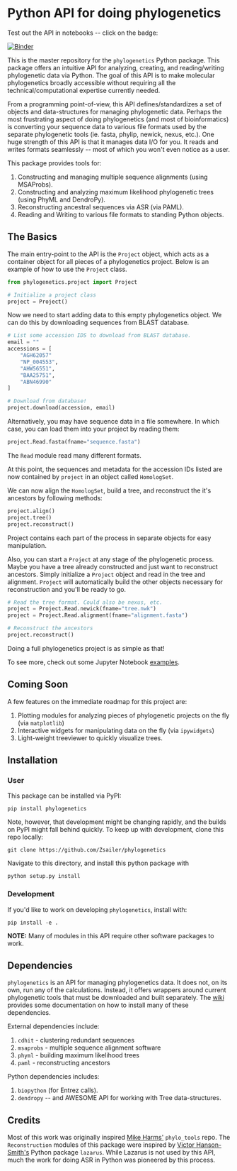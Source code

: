 # Python API for doing phylogenetics

Test out the API in notebooks -- click on the badge:

[![Binder](http://mybinder.org/badge.svg)](http://mybinder.org/repo/Zsailer/phylogenetics)

This is the master repository for the `phylogenetics` Python package. This package offers an intuitive API for analyzing, creating, and reading/writing phylogenetic data via Python. The goal of this API is to make molecular phylogenetics broadly accessible without requiring all the technical/computational expertise currently needed.

From a programming point-of-view, this API defines/standardizes a set of objects and data-structures for managing phylogenetic data. Perhaps the most frustrating aspect of doing phylogenetics (and most of bioinformatics) is converting your sequence data to various file formats used by the separate phylogenetic tools (ie. fasta, phylip, newick, nexus, etc.). One huge strength of this API is that it manages data I/O for you. It reads and writes formats seamlessly -- most of which you won't even notice as a user.

This package provides tools for:

1. Constructing and managing multiple sequence alignments (using MSAProbs).
2. Constructing and analyzing maximum likelihood phylogenetic trees (using PhyML and DendroPy).
3. Reconstructing ancestral sequences via ASR (via PAML).
4. Reading and Writing to various file formats to standing Python objects.

## The Basics

The main entry-point to the API is the `Project` object, which acts as a container object for all pieces of a
phylogenetics project. Below is an example of how to use the `Project` class.

```python
from phylogenetics.project import Project

# Initialize a project class
project = Project()
```
Now we need to start adding data to this empty phylogenetics object. We can do this by downloading sequences
from BLAST database.
```python
# List some accession IDS to download from BLAST database.
email = ""
accessions = [
    "AGH62057"
    "NP_004553",
    "AHW56551",
    "BAA25751",
    "ABN46990"
]

# Download from database!
project.download(accession, email)
```
Alternatively, you may have sequence data in a file somewhere. In which case, you can load them into your project by reading them:
```python
project.Read.fasta(fname="sequence.fasta")
```
The `Read` module read many different formats.

At this point, the sequences and metadata for the accession IDs listed are now
contained by `project` in an object called `HomologSet`.

We can now align the `HomologSet`, build a tree, and reconstruct the it's ancestors by following methods:
```python
project.align()
project.tree()
project.reconstruct()
```
Project contains each part of the process in separate objects for easy manipulation.

Also, you can start a `Project` at any stage of the phylogenetic process. Maybe you have a tree already constructed and just want to reconstruct ancestors. Simply initialize a `Project` object and read in the tree and alignment. `Project` will automatically build the other objects necessary for reconstruction and you'll be ready to go.
```python
# Read the tree format. Could also be nexus, etc.
project = Project.Read.newick(fname="tree.nwk")
project = Project.Read.alignment(fname="alignment.fasta")

# Reconstruct the ancestors
project.reconstruct()
```

Doing a full phylogenetics project is as simple as that!

To see more, check out some Jupyter Notebook [examples](https://github.com/Zsailer/phylogenetics/tree/master/examples).

## Coming Soon

A few features on the immediate roadmap for this project are:

1. Plotting modules for analyzing pieces of phylogenetic projects on the fly (via `matplotlib`)
2. Interactive widgets for manipulating data on the fly (via `ipywidgets`)
3. Light-weight treeviewer to quickly visualize trees.

## Installation

### User
This package can be installed via PyPI:
```
pip install phylogenetics
```
Note, however, that development might be changing rapidly, and the builds on PyPI might
fall behind quickly. To keep up with development, clone this repo locally:
```
git clone https://github.com/Zsailer/phylogenetics
```
Navigate to this directory, and install this python package with
```
python setup.py install
```

### Development
If you'd like to work on developing `phylogenetics`, install with:
```
pip install -e .
```

**NOTE:** Many of modules in this API require other software packages to work.

## Dependencies

`phylogenetics` is an API for managing phylogenetics data. It does not, on its own, run any of the
calculations. Instead, it offers wrappers around current phylogenetic tools that must be
downloaded and built separately. The [wiki](https://github.com/Zsailer/phylogenetics/wiki/Setting-up-Phylogenetics-package) provides some documentation on how to install many of
these dependencies.

External dependencies include:
1. `cdhit` - clustering redundant sequences
2. `msaprobs` - multiple sequence alignment software
3. `phyml` - building maximum likelihood trees
4. `paml` - reconstructing ancestors

Python dependencies includes:

1. `biopython` (for Entrez calls).
2. `dendropy`  -- and AWESOME API for working with Tree data-structures.

## Credits

Most of this work was originally inspired [Mike Harms'](https://github.com/harmsm) `phylo_tools` repo. The `Reconstruction` modules of this package were inspired by [Victor Hanson-Smith's](https://github.com/vhsvhs) Python package `lazarus`. While Lazarus is not used by this API, much the work for doing ASR in Python was pioneered by this process.

